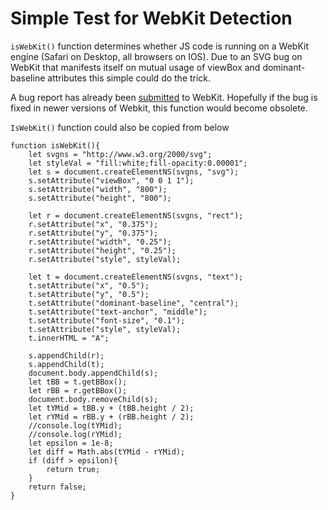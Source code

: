 # Simple Test for WebKit Detection

`isWebKit()` function determines whether JS code is running on a 
WebKit engine (Safari on Desktop, all browsers on IOS). Due to an SVG bug 
on WebKit that manifests itself on mutual usage of viewBox and dominant-baseline
attributes this simple could do the trick. 

A bug report has already been [submitted](https://bugs.webkit.org/show_bug.cgi?id=217564) to WebKit. 
Hopefully if the bug is fixed in newer versions of Webkit, this function would 
become obsolete.

`IsWebKit()` function could also be copied from below

```
function isWebKit(){
    let svgns = "http://www.w3.org/2000/svg";
    let styleVal = "fill:white;fill-opacity:0.00001";
    let s = document.createElementNS(svgns, "svg");
    s.setAttribute("viewBox", "0 0 1 1");
    s.setAttribute("width", "800");
    s.setAttribute("height", "800");

    let r = document.createElementNS(svgns, "rect");
    r.setAttribute("x", "0.375");
    r.setAttribute("y", "0.375");
    r.setAttribute("width", "0.25");
    r.setAttribute("height", "0.25");
    r.setAttribute("style", styleVal);

    let t = document.createElementNS(svgns, "text");
    t.setAttribute("x", "0.5");
    t.setAttribute("y", "0.5");
    t.setAttribute("dominant-baseline", "central");
    t.setAttribute("text-anchor", "middle");
    t.setAttribute("font-size", "0.1");
    t.setAttribute("style", styleVal);
    t.innerHTML = "A";

    s.appendChild(r);
    s.appendChild(t);
    document.body.appendChild(s);
    let tBB = t.getBBox();
    let rBB = r.getBBox();
    document.body.removeChild(s);
    let tYMid = tBB.y + (tBB.height / 2);
    let rYMid = rBB.y + (rBB.height / 2);
    //console.log(tYMid);
    //console.log(rYMid);
    let epsilon = 1e-8;
    let diff = Math.abs(tYMid - rYMid);
    if (diff > epsilon){
        return true;
    }
    return false;
}
``` 